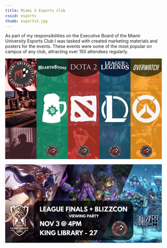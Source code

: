 ```yaml
---
title: Miami U Esports Club
cssid: esports
thumb: esports2.jpg
---
```

As part of my responsibilities on the Executive Board of the Miami University Esports Club I was tasked with created marketing materials and posters for the events. These events were some of the most popular on campus of any club, attracting over 150 attendees regularly.

![5 Printed Posters](/assets/img/esports1.jpg)

![Single Event Banner](/assets/img/esports2.jpg)
